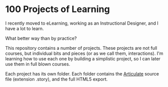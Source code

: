 # 100 Projects of Learning

I recently moved to eLearning, working as an Instructional Designer, and I have a lot to learn.

What better way than by practice?

This repository contains a number of projects. These projects are not full courses, but individual bits and pieces (or as we call them, interactions). I'm learning how to use each one by building a simplistic project, so I can later use them in full blown courses. 

Each project has its own folder. Each folder contains the [Articulate]() source file (extension .story), and the full HTML5 export.